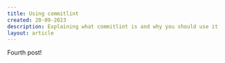 ```yaml
---
title: Using commitlint
created: 20-09-2023
description: Explaining what commitlint is and why you should use it
layout: article
---
```


Fourth post!
